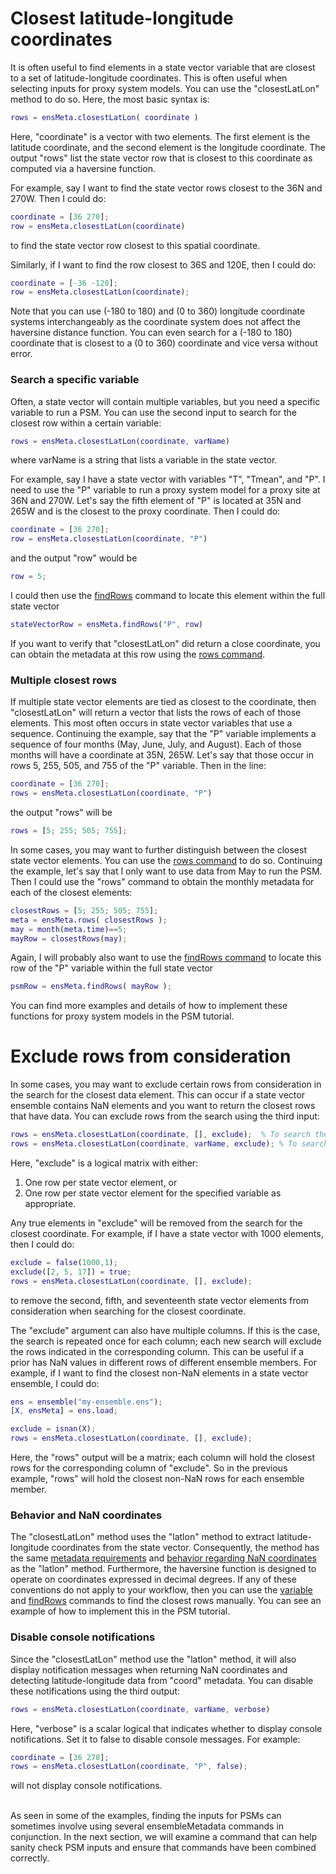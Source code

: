 # Closest latitude-longitude coordinates

It is often useful to find elements in a state vector variable that are closest to a set of latitude-longitude coordinates. This is often useful when selecting inputs for proxy system models. You can use the "closestLatLon" method to do so. Here, the most basic syntax is:
```matlab
rows = ensMeta.closestLatLon( coordinate )
```
Here, "coordinate" is a vector with two elements. The first element is the latitude coordinate, and the second element is the longitude coordinate. The output "rows" list the state vector row that is closest to this coordinate as computed via a haversine function.

For example, say I want to find the state vector rows closest to the 36N and 270W. Then I could do:
```matlab
coordinate = [36 270];
row = ensMeta.closestLatLon(coordinate)
```
to find the state vector row closest to this spatial coordinate.

Similarly, if I want to find the row closest to 36S and 120E, then I could do:
```matlab
coordinate = [-36 -120];
row = ensMeta.closestLatLon(coordinate);
```

Note that you can use (-180 to 180) and (0 to 360) longitude coordinate systems interchangeably as the coordinate system does not affect the haversine distance function. You can even search for a (-180 to 180) coordinate that is closest to a (0 to 360) coordinate and vice versa without error.

### Search a specific variable

Often, a state vector will contain multiple variables, but you need a specific variable to run a PSM. You can use the second input to search for the closest row within a certain variable:
```matlab
rows = ensMeta.closestLatLon(coordinate, varName)
```
where varName is a string that lists a variable in the state vector.

For example, say I have a state vector with variables "T", "Tmean", and "P". I need to use the "P" variable to run a proxy system model for a proxy site at 36N and 270W. Let's say the fifth element of "P" is located at 35N and 265W and is the closest to the proxy coordinate. Then I could do:
```matlab
coordinate = [36 270];
row = ensMeta.closestLatLon(coordinate, "P")
```
and the output "row" would be
```matlab
row = 5;
```
I could then use the [findRows](find-rows) command to locate this element within the full state vector
```matlab
stateVectorRow = ensMeta.findRows("P", row)
```
If you want to verify that "closestLatLon" did return a close coordinate, you can obtain the metadata at this row using the [rows command](rows).

### Multiple closest rows

If multiple state vector elements are tied as closest to the coordinate, then "closestLatLon" will return a vector that lists the rows of each of those elements. This most often occurs in state vector variables that use a sequence. Continuing the example, say that the "P" variable implements a sequence of four months (May, June, July, and August). Each of those months will have a coordinate at 35N, 265W. Let's say that those occur in rows 5, 255, 505, and 755 of the "P" variable. Then in the line:
```matlab
coordinate = [36 270];
rows = ensMeta.closestLatLon(coordinate, "P")
```
the output "rows" will be
```matlab
rows = [5; 255; 505; 755];
```

In some cases, you may want to further distinguish between the closest state vector elements. You can use the [rows command](rows) to do so. Continuing the example, let's say that I only want to use data from May to run the PSM. Then I could use the "rows" command to obtain the monthly metadata for each of the closest elements:
```matlab
closestRows = [5; 255; 505; 755];
meta = ensMeta.rows( closestRows );
may = month(meta.time)==5;
mayRow = closestRows(may);
```

Again, I will probably also want to use the [findRows command](find-rows) to locate this row of the "P" variable within the full state vector
```matlab
psmRow = ensMeta.findRows( mayRow );
```
You can find more examples and details of how to implement these functions for proxy system models in the PSM tutorial.

# Exclude rows from consideration

In some cases, you may want to exclude certain rows from consideration in the search for the closest data element. This can occur if a state vector ensemble contains NaN elements and you want to return the closest rows that have data. You can exclude rows from the search using the third input:
```matlab
rows = ensMeta.closestLatLon(coordinate, [], exclude);  % To search the entire state vector
rows = ensMeta.closestLatLon(coordinate, varName, exclude); % To search a specific variable
```
Here, "exclude" is a logical matrix with either:
1. One row per state vector element, or
2. One row per state vector element for the specified variable
as appropriate.

Any true elements in "exclude" will be removed from the search for the closest coordinate. For example, if I have a state vector with 1000 elements, then I could do:
```matlab
exclude = false(1000,1);
exclude([2, 5, 17]) = true;
rows = ensMeta.closestLatLon(coordinate, [], exclude);
```
to remove the second, fifth, and seventeenth state vector elements from consideration when searching for the closest coordinate.

The "exclude" argument can also have multiple columns. If this is the case, the search is repeated once for each column; each new search will exclude the rows indicated in the corresponding column. This can be useful if a prior has NaN values in different rows of different ensemble members. For example, if I want to find the closest non-NaN elements in a state vector ensemble, I could do:
```matlab
ens = ensemble("my-ensemble.ens");
[X, ensMeta] = ens.load;

exclude = isnan(X);
rows = ensMeta.closestLatLon(coordinate, [], exclude);
```
Here, the "rows" output will be a matrix; each column will hold the closest rows for the corresponding column of "exclude". So in the previous example, "rows" will hold the closest non-NaN rows for each ensemble member.

### Behavior and NaN coordinates

The "closestLatLon" method uses the "latlon" method to extract latitude-longitude coordinates from the state vector. Consequently, the method has the same [metadata requirements](latlon#metadata-format) and [behavior regarding NaN coordinates](latlon#nan-coordinates) as the "latlon" method. Furthermore, the haversine function is designed to operate on coordinates expressed in decimal degrees. If any of these conventions do not apply to your workflow, then you can use the [variable](variable) and [findRows](find-rows) commands to find the closest rows manually. You can see an example of how to implement this in the PSM tutorial.

### Disable console notifications

Since the "closestLatLon" method use the "latlon" method, it will also display notification messages when returning NaN coordinates and detecting latitude-longitude data from "coord" metadata. You can disable these notifications using the third output:
```matlab
rows = ensMeta.closestLatLon(coordinate, varName, verbose)
```
Here, "verbose" is a scalar logical that indicates whether to display console notifications. Set it to false to disable console messages. For example:
```matlab
coordinate = [36 270];
rows = ensMeta.closestLatLon(coordinate, "P", false);
```
will not display console notifications.

<br>
As seen in some of the examples, finding the inputs for PSMs can sometimes involve using several ensembleMetadata commands in conjunction. In the next section, we will examine a command that can help sanity check PSM inputs and ensure that commands have been combined correctly.
